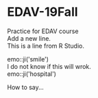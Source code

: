 # EDAV-19Fall
Practice for EDAV course  
Add a new line.  
This is a line from R Studio.

emo::ji('smile')  
I do not know if this will wrok.  
emo::ji('hospital')

How to say...
